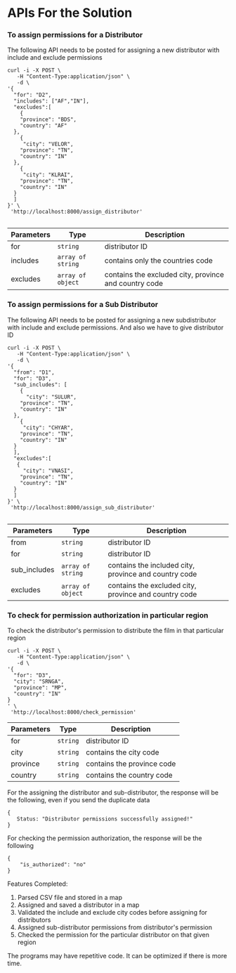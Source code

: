# APIs For the Solution

### To assign permissions for a Distributor
The following API needs to be posted for assigning a new distributor with include and exclude permissions

```
curl -i -X POST \
   -H "Content-Type:application/json" \
   -d \
'{
  "for": "D2",
  "includes": ["AF","IN"],
  "excludes":[
    {
    "province": "BDS",
    "country": "AF"
  },
    {
     "city": "VELOR",
    "province": "TN",
    "country": "IN"
  },
    {
     "city": "KLRAI",
    "province": "TN",
    "country": "IN"
  }
  ]
}' \
 'http://localhost:8000/assign_distributor'
 
```


Parameters | Type | Description
--- | --- | ---
for | `string` | distributor ID
includes | `array of string`| contains only the countries code
excludes | `array of object` | contains the excluded city, province and country code

### To assign permissions for a Sub Distributor
The following API needs to be posted for assigning a new subdistributor with include and exclude permissions. And also we have to give distributor ID

```
curl -i -X POST \
   -H "Content-Type:application/json" \
   -d \
'{
  "from": "D1",
  "for": "D3",
  "sub_includes": [
    {
      "city": "SULUR",  
    "province": "TN",
    "country": "IN"
  },
    {
     "city": "CHYAR",
    "province": "TN",
    "country": "IN"
  }
  ],
  "excludes":[
   {
     "city": "VNASI",
    "province": "TN",
    "country": "IN"
  }
  ]
}' \
 'http://localhost:8000/assign_sub_distributor'
 
```
Parameters | Type | Description
--- | --- | ---
from| `string` | distributor ID
for | `string` | distributor ID
sub_includes | `array of string` | contains the included city, province and country code
excludes | `array of object` | contains the excluded city, province and country code

### To check for permission authorization in particular region
To check the distributor's permission to distribute the film in that particular region

```
curl -i -X POST \
   -H "Content-Type:application/json" \
   -d \
'{
  "for": "D3",
  "city": "SRNGA",
  "province": "MP",
  "country": "IN"
}
' \
 'http://localhost:8000/check_permission'
```

Parameters | Type | Description
--- | --- | ---
for | `string` | distributor ID
city | `string` | contains  the city code
province | `string` | contains the province code
country | `string` | contains the country code

For the assigning the distributor and sub-distributor, the response will be the following, even if you send the duplicate data
```
{ 
   Status: "Distributor permissions successfully assigned!"
}
```

For checking the permission authorization, the response will be the following
```
{
    "is_authorized": "no"
}
```


Features Completed:
1. Parsed CSV file and stored in a map
2. Assigned and saved a distributor in a map
3. Validated the include and exclude city codes before assigning for distributors
4. Assigned sub-distributor permissions from distributor's permission
5. Checked the permission for the particular distributor on that given region

The programs may have repetitive code. It can be optimized if there is more time.

